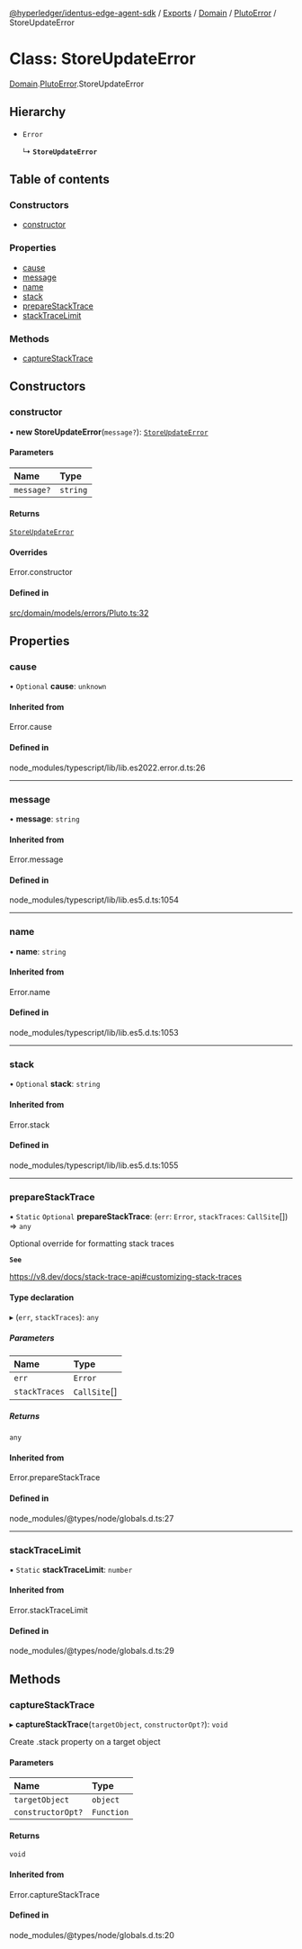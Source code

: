 [@hyperledger/identus-edge-agent-sdk](../README.md) / [Exports](../modules.md) / [Domain](../modules/Domain.md) / [PlutoError](../modules/Domain.PlutoError.md) / StoreUpdateError

# Class: StoreUpdateError

[Domain](../modules/Domain.md).[PlutoError](../modules/Domain.PlutoError.md).StoreUpdateError

## Hierarchy

- `Error`

  ↳ **`StoreUpdateError`**

## Table of contents

### Constructors

- [constructor](Domain.PlutoError.StoreUpdateError.md#constructor)

### Properties

- [cause](Domain.PlutoError.StoreUpdateError.md#cause)
- [message](Domain.PlutoError.StoreUpdateError.md#message)
- [name](Domain.PlutoError.StoreUpdateError.md#name)
- [stack](Domain.PlutoError.StoreUpdateError.md#stack)
- [prepareStackTrace](Domain.PlutoError.StoreUpdateError.md#preparestacktrace)
- [stackTraceLimit](Domain.PlutoError.StoreUpdateError.md#stacktracelimit)

### Methods

- [captureStackTrace](Domain.PlutoError.StoreUpdateError.md#capturestacktrace)

## Constructors

### constructor

• **new StoreUpdateError**(`message?`): [`StoreUpdateError`](Domain.PlutoError.StoreUpdateError.md)

#### Parameters

| Name | Type |
| :------ | :------ |
| `message?` | `string` |

#### Returns

[`StoreUpdateError`](Domain.PlutoError.StoreUpdateError.md)

#### Overrides

Error.constructor

#### Defined in

[src/domain/models/errors/Pluto.ts:32](https://github.com/hyperledger/identus-edge-agent-sdk-ts/blob/7eadfa3c5dda4c81079844b2a47014b3c9b03dac/src/domain/models/errors/Pluto.ts#L32)

## Properties

### cause

• `Optional` **cause**: `unknown`

#### Inherited from

Error.cause

#### Defined in

node_modules/typescript/lib/lib.es2022.error.d.ts:26

___

### message

• **message**: `string`

#### Inherited from

Error.message

#### Defined in

node_modules/typescript/lib/lib.es5.d.ts:1054

___

### name

• **name**: `string`

#### Inherited from

Error.name

#### Defined in

node_modules/typescript/lib/lib.es5.d.ts:1053

___

### stack

• `Optional` **stack**: `string`

#### Inherited from

Error.stack

#### Defined in

node_modules/typescript/lib/lib.es5.d.ts:1055

___

### prepareStackTrace

▪ `Static` `Optional` **prepareStackTrace**: (`err`: `Error`, `stackTraces`: `CallSite`[]) => `any`

Optional override for formatting stack traces

**`See`**

https://v8.dev/docs/stack-trace-api#customizing-stack-traces

#### Type declaration

▸ (`err`, `stackTraces`): `any`

##### Parameters

| Name | Type |
| :------ | :------ |
| `err` | `Error` |
| `stackTraces` | `CallSite`[] |

##### Returns

`any`

#### Inherited from

Error.prepareStackTrace

#### Defined in

node_modules/@types/node/globals.d.ts:27

___

### stackTraceLimit

▪ `Static` **stackTraceLimit**: `number`

#### Inherited from

Error.stackTraceLimit

#### Defined in

node_modules/@types/node/globals.d.ts:29

## Methods

### captureStackTrace

▸ **captureStackTrace**(`targetObject`, `constructorOpt?`): `void`

Create .stack property on a target object

#### Parameters

| Name | Type |
| :------ | :------ |
| `targetObject` | `object` |
| `constructorOpt?` | `Function` |

#### Returns

`void`

#### Inherited from

Error.captureStackTrace

#### Defined in

node_modules/@types/node/globals.d.ts:20
